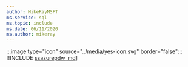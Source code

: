```yaml
---
author: MikeRayMSFT
ms.service: sql
ms.topic: include
ms.date: 06/11/2020
ms.author: mikeray
---
```


:::image type="icon" source="../media/yes-icon.svg" border="false"::: [!INCLUDE [ssazurepdw_md](../ssazurepdw_md.md)]

